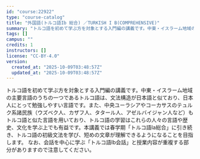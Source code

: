 ```yaml
---
id: "course:22922"
type: "course-catalog"
title: "外国語(トルコ語Ib 総合) ／TURKISH I B(COMPREHENSIVE)"
summary: "トルコ語を初めて学ぶ方を対象とする入門編の講義です。中東・イスラーム地域の主要言語のうちの一つであるトルコ語は、文法構造が日本語と似ており、日本人にとって勉強しやすい言語です。また、中央ユーラシアやコーカサスのテュルク系諸民族（ウズベク人、…"
tags: []
campus: ""
credits: 1
instructors: []
license: "CC-BY-4.0"
version:
  created_at: "2025-10-09T03:48:57Z"
  updated_at: "2025-10-09T03:48:57Z"
---
```

トルコ語を初めて学ぶ方を対象とする入門編の講義です。中東・イスラーム地域の主要言語のうちの一つであるトルコ語は、文法構造が日本語と似ており、日本人にとって勉強しやすい言語です。また、中央ユーラシアやコーカサスのテュルク系諸民族（ウズベク人、カザフ人、タタール人、アゼルバイジャン人など）もトルコ語と似た言語を用いており、トルコ語の学習はこれらの人々の言語や歴史、文化を学ぶ上でも有益です。本講義では春学期「トルコ語Ia総合」に引き続き、トルコ語の初級文法を学び、短めの文章が理解できるようになることを目指します。 なお、会話を中心に学ぶ「トルコ語Ib会話」と授業内容が重複する部分がありますので注意してください。
